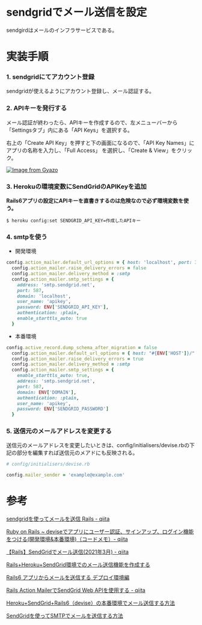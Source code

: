 # sendgridでメール送信を設定

sendgirdはメールのインフラサービスである。

# 実装手順

### 1. sendgridにてアカウント登録

sendgridが使えるようにアカウント登録し、メール認証する。

### 2. APIキーを発行する

メール認証が終わったら、APIキーを作成するので、左メニューバーから 「Settingsタブ」内にある「API Keys」を選択する。

右上の「Create API Key」を押すと下の画面になるので、「API Key Names」にアプリの名称を入力し、「Full Access」 を選択し、「Create & View」をクリック。

[![Image from Gyazo](https://i.gyazo.com/ac6fc33bf2fc9c99753d6d0bf3431de5.png)](https://gyazo.com/ac6fc33bf2fc9c99753d6d0bf3431de5)

### 3. Herokuの環境変数にSendGridのAPIKeyを追加

**Rails6アプリの設定にAPIキーを直書きするのは危険なので必ず環境変数を使う。**

`$ heroku config:set SENDGRID_API_KEY=作成したAPIキー`

### 4. smtpを使う

- 開発環境

```ruby
config.action_mailer.default_url_options = { host: 'localhost', port: 3000 }
  config.action_mailer.raise_delivery_errors = false
  config.action_mailer.delivery_method = :smtp
  config.action_mailer.smtp_settings = {
    address: 'smtp.sendgrid.net',
    port: 587,
    domain: 'localhost',
    user_name: 'apikey',
    password: ENV['SENDGRID_API_KEY'],
    authentication: :plain,
    enable_starttls_auto: true
  }
```

- 本番環境

```ruby
config.active_record.dump_schema_after_migration = false
  config.action_mailer.default_url_options = { host: "#{ENV['HOST']}/" }
  config.action_mailer.raise_delivery_errors = true
  config.action_mailer.delivery_method = :smtp
  config.action_mailer.smtp_settings = {
    enable_starttls_auto: true,
    address: 'smtp.sendgrid.net',
    port: 587,
    domain: ENV['DOMAIN'],
    authentication: :plain,
    user_name: 'apikey',
    password: ENV['SENDGRID_PASSWORD']
  }
```

### 5. 送信元のメールアドレスを変更する

送信元のメールアドレスを変更したいときは、config/initialisers/devise.rbの下記の部分を編集すれば送信元のメアドにも反映される。

```ruby
# config/initialisers/devise.rb

config.mailer_sender = 'example@example.com'
```

# 参考

[sendgridを使ってメールを送信 Rails - qiita](https://qiita.com/ibarakishiminn/items/e8bf4246242921c2cdd4)

[Ruby on Rails ~ deviseでアプリにユーザー認証、サインアップ、ログイン機能をつける(開発環境&本番環境)（コードメモ）- qiita](https://qiita.com/wtb114/items/176c19bd9caff0893d7c)

[【Rails】SendGridでメール送信(2021年3月) - qiita](https://qiita.com/d0ne1s/items/4bc26378c1eb7f9a19cc)

[Rails+Heroku+SendGrid環境でのメール送信機能を作成する](https://twin-t.com/railsherokusendgrid%E7%92%B0%E5%A2%83%E3%81%A7%E3%81%AE%E3%83%A1%E3%83%BC%E3%83%AB%E9%80%81%E4%BF%A1%E6%A9%9F%E8%83%BD%E3%82%92%E4%BD%9C%E6%88%90%E3%81%99%E3%82%8B/)

[Rails6 アプリからメールを送信する デプロイ環境編](https://qiita.com/miriwo/items/46a58bd92f74f0dc74d8)

[Rails Action MailerでSendGrid Web APIを使用する - qiita](https://qiita.com/yoshixj/items/34692d760b889299f9b9)

[Heroku+SendGrid+Rails6（devise）の本番環境でメール送信する方法](https://asalworld.com/rails-heroku-sendgrid/)

[SendGridを使ってSMTPでメールを送信する方法](https://blog.kozakana.net/2018/05/rails-sendgrid-smtp/)